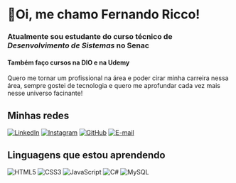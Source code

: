 # 🦾Oi, me chamo Fernando Ricco!

### Atualmente sou estudante do curso técnico de _Desenvolvimento de Sistemas_ no Senac

#### Também faço cursos na DIO e na Udemy

Quero me tornar um profissional na área e poder cirar minha carreira nessa área, sempre gostei de tecnologia e quero me aprofundar cada vez mais nesse universo facinante!

## Minhas redes

[![LinkedIn](https://img.shields.io/badge/LinkedIn-0077B5?style=for-the-badge&logo=linkedin&logoColor=white)](https://www.linkedin.com/in/fernando-ricco-5505841a4/) [![Instagram](https://img.shields.io/badge/-Instagram-%23E4405F?style=for-the-badge&logo=instagram&logoColor=white)](https://www.instagram.com/fer_ricco/) [![GitHub](https://img.shields.io/badge/GitHub-100000?style=for-the-badge&logo=github&logoColor=white)](https://github.com/ferricco) [![E-mail](https://img.shields.io/badge/-Email-000?style=for-the-badge&logo=microsoft-outlook&logoColor=007BFF)](mailto:fcgricco@outlook.com) 


## Linguagens que estou aprendendo

![HTML5](https://img.shields.io/badge/HTML5-E34F26?style=for-the-badge&logo=html5&logoColor=white) ![CSS3](https://img.shields.io/badge/CSS3-1572B6?style=for-the-badge&logo=css3&logoColor=white) ![JavaScript](https://img.shields.io/badge/JavaScript-F7DF1E?style=for-the-badge&logo=javascript&logoColor=black) ![C#](https://img.shields.io/badge/C%23-239120?style=for-the-badge&logo=c-sharp&logoColor=white) ![MySQL](https://img.shields.io/badge/MySQL-00000F?style=for-the-badge&logo=mysql&logoColor=white) 






